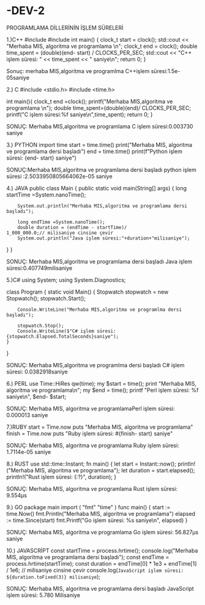 # -DEV-2
PROGRAMLAMA DİLLERİNİN İŞLEM SÜRELERİ

1.)C++
#include <iostream>
 #include <ctime>
 int main() {
 clock_t start = clock();
 std::cout << "Merhaba MIS, algoritma ve programlama \n";
 clock_t end = clock();
 double time_spent = (double)(end- start) /
 CLOCKS_PER_SEC;
 std::cout << "C++ işlem süresi: " << time_spent << "
 saniye\n";
 return 0;
 }

Sonuç: merhaba MIS,algoritma ve programlma 
C++işlem süresi:1.5e-05saniye

2.) C
#include <stdio.h>
#include <time.h>

int main(){
  clock_t end =clock();
  printf("Merhaba MIS,algoritma ve programlama \n");
  double time_spent=(double)(end)/
CLOCKS_PER_SEC;
  printf("C işlem süresi:%f saniye\n",time_spent);
  return 0;
}

SONUÇ: Merhaba MIS,algoritma ve programlama 
C işlem süresi:0.003730 saniye

3.) PYTHON
import time
 start = time.time()
 print("Merhaba MIS, algoritma ve programlama
 dersi başladı")
 end = time.time()
 print(f"Python işlem süresi: {end- start} saniye")
 
SONUÇ:Merhaba MIS,algoritma ve programlama dersi başladı
python işlem süresi :2.5033950805664062e-05 saniye

4.) JAVA
public class Main {
    public static void main(String[] args) {
        long startTime =System.nanoTime();
        
        System.out.println("Merhaba MIS,algoritma ve programlama dersi başladı");
        
        long endTime =System.nanoTime();
        double duration = (endTime - startTime)/
    1_000_000.0;// milisaniye cinsine çevir
        System.out.println("Java işlem süresi:"+duration+"milisaniye");
  }
}

SONUÇ: Merhaba MIS,algoritma ve programlama dersi başladı
Java işlem süresi:0.407749milisaniye

5.)C#
using System;
using System.Diagnostics;

class Program
{
    static void Main()
    {
        Stopwatch stopwatch = new Stopwatch();
        stopwatch.Start();
        
        Console.WriteLine("Merhaba MIS,algoritma ve programlma dersi başladı");
        
        stopwatch.Stop();
        Console.WriteLine($"C# işlem süresi: {stopwatch.Elapsed.TotalSeconds}saniye");
    }
}

SONUÇ: Merhaba MIS,algoritma ve programlma dersi başladı
C# işlem süresi: 0.0382918saniye

6.) PERL
use Time::HiRes qw(time);
 my $start = time();
 print "Merhaba MIS, algoritma ve programlama\n";
 my $end = time();
 printf "Perl işlem süresi: %f saniye\n", $end- $start;
 
SONUÇ: Merhaba MIS, algoritma ve programlamaPerl işlem süresi: 0.000013 saniye

7.)RUBY
start = Time.now
 puts "Merhaba MIS, algoritma ve programlama"
 finish = Time.now
 puts "Ruby işlem süresi: #{finish- start} saniye"
 
SONUÇ: Merhaba MIS, algoritma ve programlama
Ruby işlem süresi: 1.7114e-05 saniye

8.) RUST
use std::time::Instant;
 fn main() {
 let start = Instant::now();
 println!("Merhaba MIS, algoritma ve programlama");
 let duration = start.elapsed();
 println!("Rust işlem süresi: {:?}", duration);
 }
 
 SONUÇ: Merhaba MIS, algoritma ve programlama
Rust işlem süresi: 9.554µs

9.) GO
package main
 import (
 "fmt"
 "time"
 )
 func main() {
 start := time.Now()
 fmt.Println("Merhaba MIS, algoritma ve programlama")
 elapsed := time.Since(start)
 fmt.Printf("Go işlem süresi: %s saniye\n", elapsed)
 }
 
SONUÇ: Merhaba MIS, algoritma ve programlama
Go işlem süresi: 56.827µs saniye

10.) JAVASCRİPT
const startTime = process.hrtime();
 console.log("Merhaba MIS, algoritma ve programlama dersi
 başladı");
 const endTime = process.hrtime(startTime);
 const duration = endTime[0] * 1e3 + endTime[1] / 1e6; //
 milisaniye cinsine çevir
 console.log(`JavaScript işlem süresi: ${duration.toFixed(3)} milisaniye`);
 
SONUÇ: Merhaba MIS, algoritma ve programlama dersi başladı
JavaScript işlem süresi: 5.780
 Milisaniye





